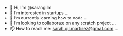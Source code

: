 - 👋 Hi, I’m @sarahgilm
- 👀 I’m interested in startups ...
- 🌱 I’m currently learning how to code ...
- 💞️ I’m looking to collaborate on any scratch project ...
- 📫 How to reach me: sarah.gil.martinez@gmail.com ...

<!---
sarahgilm/sarahgilm is a ✨ special ✨ repository because its `README.md` (this file) appears on your GitHub profile.
You can click the Preview link to take a look at your changes.
--->
